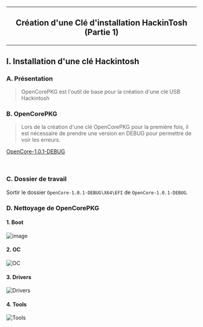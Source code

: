 ---------------------------------------------------------------------------------------------------------------------
## <p align='center'> Création d'une Clé d'installation HackinTosh (Partie 1) </p>

---------------------------------------------------------------------------------------------------------------------
## I. Installation d'une clé Hackintosh
### A. Présentation
> OpenCorePKG est l'outil de base pour la création d'une clé USB Hackintosh

### B. OpenCorePKG
> Lors de la création d'une clé OpenCorePKG pour la première fois, il est nécessaire de prendre une version en DEBUG pour permettre de voir les erreurs.

[OpenCore-1.0.1-DEBUG](https://github.com/acidanthera/OpenCorePkg/releases/download/1.0.1/OpenCore-1.0.1-DEBUG.zip)

<br />

### C. Dossier de travail
Sortir le dossier `OpenCore-1.0.1-DEBUG\X64\EFI` de `OpenCore-1.0.1-DEBUG`. 

### D. Nettoyage de OpenCorePKG
#### 1. Boot
![image](https://github.com/user-attachments/assets/b83dce55-acd6-450a-8bce-811b4e021c69)

#### 2. OC
![OC](https://github.com/user-attachments/assets/f3d3d7e0-33e3-4548-b239-b3298b4b19a3)


#### 3. Drivers
![Drivers](https://github.com/user-attachments/assets/86ad5806-8a56-4528-9710-efce67c95617)

#### 4. Tools
![Tools](https://github.com/user-attachments/assets/9652c83a-3446-4dec-b6fa-a496b5ccfdf6)
